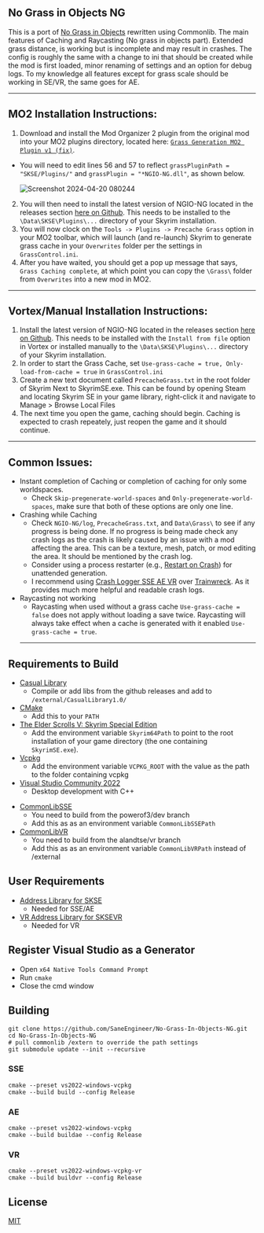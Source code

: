 ## No Grass in Objects NG

This is a port of [No Grass in Objects](https://www.nexusmods.com/skyrimspecialedition/mods/42161) rewritten using Commonlib. The main features of Caching and Raycasting (No grass in objects part). Extended grass distance, is working but is incomplete and may result in crashes. The config is roughly the same with a change to ini that should be created while the mod is first loaded, minor renaming of settings and an option for debug logs. To my knowledge all features except for grass scale should be working in SE/VR, the same goes for AE.

---

## MO2 Installation Instructions:

1. Download and install the Mod Organizer 2 plugin from the original mod into your MO2 plugins directory, located here: [`Grass Generation MO2 Plugin v1 (fix)`](https://www.nexusmods.com/skyrimspecialedition/mods/42161?tab=files).

- You will need to edit lines 56 and 57 to reflect `grassPluginPath = "SKSE/Plugins/"` and `grassPlugin = "*NGIO-NG.dll"`, as shown below.

  ![Screenshot 2024-04-20 080244](https://github.com/AllstaRawR/No-Grass-In-Objects-NG/assets/164591926/af9cced5-e1f9-49b8-8014-863e6195d87f)

2. You will then need to install the latest version of NGIO-NG located in the releases section [here on Github](https://github.com/SaneEngineer/No-Grass-In-Objects-NG/releases/). This needs to be installed to the `\Data\SKSE\Plugins\...` directory of your Skyrim installation.
3. You will now clock on the `Tools -> Plugins -> Precache Grass` option in your MO2 toolbar, which will launch (and re-launch) Skyrim to generate grass cache in your `Overwrites` folder per the settings in `GrassControl.ini`.
4. After you have waited, you should get a pop up message that says, `Grass Caching complete`, at which point you can copy the `\Grass\` folder from `Overwrites` into a new mod in MO2.

---

## Vortex/Manual Installation Instructions:

1. Install the latest version of NGIO-NG located in the releases section [here on Github](https://github.com/SaneEngineer/No-Grass-In-Objects-NG/releases/). This needs to be installed with the `Install from file` option in Vortex or installed manually to the `\Data\SKSE\Plugins\...` directory of your Skyrim installation.
2. In order to start the Grass Cache, set `Use-grass-cache = true, Only-load-from-cache = true` in `GrassControl.ini`
3. Create a new text document called `PrecacheGrass.txt` in the root folder of Skyrim Next to SkyrimSE.exe.
   This can be found by opening Steam and locating Skyrim SE in your game library, right-click it and navigate to Manage > Browse Local Files
4. The next time you open the game, caching should begin. Caching is expected to crash repeately, just reopen the game and it should continue.

---

## Common Issues:

- Instant completion of Caching or completion of caching for only some worldspaces.
  - Check `Skip-pregenerate-world-spaces` and `Only-pregenerate-world-spaces`, make sure that both of these options are only one line.
- Crashing while Caching
  - Check `NGIO-NG/log`, `PrecacheGrass.txt`, and `Data\Grass\` to see if any progress is being done. If no progress is being made check any crash logs as the crash is likely caused by an issue with a mod affecting the area. This can be a texture, mesh, patch, or mod editing the area. It should be mentioned by the crash log.
  - Consider using a process restarter (e.g., [Restart on Crash](https://w-shadow.com/blog/2009/03/04/restart-on-crash/)) for unattended generation.
  - I recommend using [Crash Logger SSE AE VR](https://www.nexusmods.com/skyrimspecialedition/mods/59818?tab=description) over [Trainwreck](https://www.nexusmods.com/skyrimspecialedition/mods/106440). As it provides much more helpful and readable crash logs.
- Raycasting not working
  - Raycasting when used without a grass cache `Use-grass-cache = false` does not apply without loading a save twice. Raycasting will always take effect when a cache is generated with it enabled `Use-grass-cache = true`.
  ***

## Requirements to Build

- [Casual Library](https://github.com/CasualCoder91/CasualLibrary/)
  - Compile or add libs from the github releases and add to `/external/CasualLibrary1.0/`
- [CMake](https://cmake.org/)
  - Add this to your `PATH`
- [The Elder Scrolls V: Skyrim Special Edition](https://store.steampowered.com/app/489830)
  - Add the environment variable `Skyrim64Path` to point to the root installation of your game directory (the one containing `SkyrimSE.exe`).
- [Vcpkg](https://github.com/microsoft/vcpkg)
  - Add the environment variable `VCPKG_ROOT` with the value as the path to the folder containing vcpkg
- [Visual Studio Community 2022](https://visualstudio.microsoft.com/)
  - Desktop development with C++

* [CommonLibSSE](https://github.com/powerof3/CommonLibSSE/tree/dev)
  - You need to build from the powerof3/dev branch
  - Add this as as an environment variable `CommonLibSSEPath`
* [CommonLibVR](https://github.com/alandtse/CommonLibVR/tree/vr)
  - You need to build from the alandtse/vr branch
  - Add this as as an environment variable `CommonLibVRPath` instead of /external

## User Requirements

- [Address Library for SKSE](https://www.nexusmods.com/skyrimspecialedition/mods/32444)
  - Needed for SSE/AE
- [VR Address Library for SKSEVR](https://www.nexusmods.com/skyrimspecialedition/mods/58101)
  - Needed for VR

## Register Visual Studio as a Generator

- Open `x64 Native Tools Command Prompt`
- Run `cmake`
- Close the cmd window

## Building

```
git clone https://github.com/SaneEngineer/No-Grass-In-Objects-NG.git
cd No-Grass-In-Objects-NG
# pull commonlib /extern to override the path settings
git submodule update --init --recursive
```

### SSE

```
cmake --preset vs2022-windows-vcpkg
cmake --build build --config Release
```

### AE

```
cmake --preset vs2022-windows-vcpkg
cmake --build buildae --config Release
```

### VR

```
cmake --preset vs2022-windows-vcpkg-vr
cmake --build buildvr --config Release
```

## License

[MIT](LICENSE)
